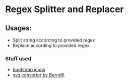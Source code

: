 # Regex Splitter and Replacer
## Usages:
- Split string according to provided regex
- Replace according to provided regex

### Stuff used
- [bootstrap icons](https://icons.getbootstrap.com/)
- [svg converter by BerndK](https://github.com/BerndK/SvgToXaml)
